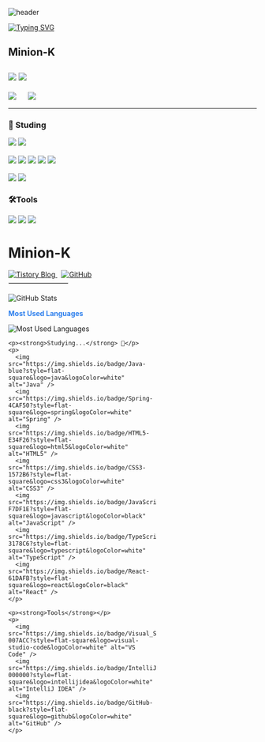![header](https://capsule-render.vercel.app/api?type=speech&color=gradient&customColorList=15&height=200&section=header&text=Minion's%20Github&fontSize=50&animation=twinkling&fontAlign=71&fontAlignY=40)

[![Typing SVG](https://readme-typing-svg.demolab.com?font=Fira+Code&weight=500&pause=1000&color=F7789B&vCenter=true&width=435&lines=Welcome+Minion's+Github!%E2%AD%90)](https://git.io/typing-svg)

## Minion-K <br><br> <a href="https://minion-g.tistory.com/"><img src="https://img.shields.io/badge/tistory-eb531f?style=for-the-badge&logo=tistory&logoColor=white"/></a> <a href="https://github.com/minion-K"><img src="https://img.shields.io/badge/github-%23181717.svg?&style=for-the-badge&logo=github&logoColor=white" /></a>

<p>
  <img src="https://github-readme-stats.vercel.app/api/top-langs/?username=minion-K"/>
  &nbsp;&nbsp;&nbsp;&nbsp;
  <img src="https://github-readme-stats.vercel.app/api?username=minion-K&show_icons=true&theme=radical"/>
</p>






<hr>


### 📖 Studing</h2> 
<img src="https://img.shields.io/badge/java-%23007396.svg?&style=for-the-badge&logo=java&logoColor=white" /> <img src="https://img.shields.io/badge/spring-%236DB33F.svg?&style=for-the-badge&logo=spring&logoColor=white" />
<br>
<br>
<img src="https://img.shields.io/badge/html5-%23E34F26.svg?&style=for-the-badge&logo=html5&logoColor=white" />
<img src="https://img.shields.io/badge/css3-%231572B6.svg?&style=for-the-badge&logo=css3&logoColor=white" />
<img src="https://img.shields.io/badge/javascript-%23F7DF1E.svg?&style=for-the-badge&logo=javascript&logoColor=black" />
<img src="https://img.shields.io/badge/typescript-%233178C6.svg?&style=for-the-badge&logo=typescript&logoColor=white" />
<img src="https://img.shields.io/badge/react-%2361DAFB.svg?&style=for-the-badge&logo=react&logoColor=black" />
<br>
<br>
<img src="https://img.shields.io/badge/mysql-%234479A1.svg?&style=for-the-badge&logo=mysql&logoColor=white" />
<img src="https://img.shields.io/badge/oracle-%23F80000.svg?&style=for-the-badge&logo=oracle&logoColor=white" />
  



### 🛠️Tools
<img src="https://img.shields.io/badge/visual%20studio%20code-%23007ACC.svg?&style=for-the-badge&logo=visual%20studio%20code&logoColor=white" /> <img src="https://img.shields.io/badge/intellij%20idea-%23000000.svg?&style=for-the-badge&logo=intellij%20idea&logoColor=white" />
<img src="https://img.shields.io/badge/github-%23181717.svg?&style=for-the-badge&logo=github&logoColor=white" />


# Minion-K
<p style="margin-top: 0; margin-bottom: 8px;">
  <a href="https://your-tistory-link" target="_blank" style="margin-right: 8px;">
    <img src="https://img.shields.io/badge/TISTORY-BLOG-FF5722?style=flat-square&logo=tistory&logoColor=white" alt="Tistory Blog" />
  </a>
  <a href="https://github.com/minion-K" target="_blank">
    <img src="https://img.shields.io/badge/GitHub-black?style=flat-square&logo=github&logoColor=white" alt="GitHub" />
  </a>
</p>

<hr style="width: 120px; border: 1.5px solid #ddd; margin-top: 0; margin-bottom: 20px;" />

<p style="display: flex; align-items: flex-start; justify-content: space-between; flex-wrap: wrap;">
  <img src="https://github-readme-stats.vercel.app/api?username=minion-K&show_icons=true&theme=dark" alt="GitHub Stats" style="max-width: 48%; min-width: 300px;" />
  
  <div style="max-width: 48%; min-width: 300px;">
    <p><strong style="color:#2f80ed;">Most Used Languages</strong></p>
    <img src="https://github-readme-stats.vercel.app/api/top-langs/?username=minion-K&layout=compact&theme=default" alt="Most Used Languages" />

    <p><strong>Studying...</strong> 🔧</p>
    <p>
      <img src="https://img.shields.io/badge/Java-blue?style=flat-square&logo=java&logoColor=white" alt="Java" />
      <img src="https://img.shields.io/badge/Spring-4CAF50?style=flat-square&logo=spring&logoColor=white" alt="Spring" />
      <img src="https://img.shields.io/badge/HTML5-E34F26?style=flat-square&logo=html5&logoColor=white" alt="HTML5" />
      <img src="https://img.shields.io/badge/CSS3-1572B6?style=flat-square&logo=css3&logoColor=white" alt="CSS3" />
      <img src="https://img.shields.io/badge/JavaScript-F7DF1E?style=flat-square&logo=javascript&logoColor=black" alt="JavaScript" />
      <img src="https://img.shields.io/badge/TypeScript-3178C6?style=flat-square&logo=typescript&logoColor=white" alt="TypeScript" />
      <img src="https://img.shields.io/badge/React-61DAFB?style=flat-square&logo=react&logoColor=black" alt="React" />
    </p>

    <p><strong>Tools</strong></p>
    <p>
      <img src="https://img.shields.io/badge/Visual_Studio_Code-007ACC?style=flat-square&logo=visual-studio-code&logoColor=white" alt="VS Code" />
      <img src="https://img.shields.io/badge/IntelliJ_IDEA-000000?style=flat-square&logo=intellijidea&logoColor=white" alt="IntelliJ IDEA" />
      <img src="https://img.shields.io/badge/GitHub-black?style=flat-square&logo=github&logoColor=white" alt="GitHub" />
    </p>
  </div>
</p>



<!--
**minion-K/minion-K** is a ✨ _special_ ✨ repository because its `README.md` (this file) appears on your GitHub profile.

Here are some ideas to get you started:

- 🔭 I’m currently working on ...
- 🌱 I’m currently learning ...
- 👯 I’m looking to collaborate on ...
- 🤔 I’m looking for help with ...
- 💬 Ask me about ...
- 📫 How to reach me: ...
- 😄 Pronouns: ...
- ⚡ Fun fact: ...
-->

